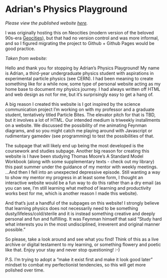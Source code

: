 # Adrian's Physics Playground

*Please view the published website [here](https://scribblekibble.github.io/).*

I was originally hosting this on Neocities (modern version of the beloved 90s-era [Geocities](https://geocities.restorativland.org/)), but that had no version control and was more informal, and so I figured migrating the project to Github + Github Pages would be good practice.

*Taken from website:*

Hello and thank you for stopping by Adrian’s Physics Playground! My name is Adrian, a third-year undergraduate physics student with aspirations in experimental particle physics (see CERN). I had been meaning to create something like for a while now, some type of personal website acting as my home base to document my physics journey. I had always written off HTML and web design as not for me, but it’s surprisingly easy to get a hang of.

A big reason I created this website is I got inspired by the science communication project I’m working on with my professor and a graduate student, tentatively titled Particle Bites. The elevator pitch for that is TBD, but it involves a lot of HTML. Our intended medium is triweekly installments on a website. We discussed the possibility of me animating Feynman diagrams, and so you might catch me playing around with Javascript or rudimentary gamedev (see programming) to test the possibilities of that.

The subpage that will likely end up being the most developed is the coursework and studies subpage. Another big reason for creating this website is I have been studying Thomas Moore’s A Standard Model Workbook (along with some supplementary texts - check out my library) this past summer under the guidance of my mentor with weekly meetings. …And then I fell into an unexpected depressive episode. Still wanting a way to show my mentor my progress in at least some form, I thought an interactive website would be a fun way to do this rather than a dry email (as you can see, I’m still learning what method of learning and productivity works best for me, which is another reason I made this website).

And that’s just a handful of the subpages on this website! I strongly believe that learning physics does not necessarily need to be something dusty/lifeless/cold/sterile and it is instead something creative and deeply personal and fun and fulfilling. It was Feynman himself that said “Study hard what interests you in the most undisciplined, irreverent and original manner possible.”

So please, take a look around and see what you find! Think of this as a live archive or digital testament to my learning, or something flowery and poetic like that. Enjoy your stay and never stop questioning! :-)

P.S. I’m trying to adopt a “make it exist first and make it look good later” mindset to combat my perfectionist tendencies, so this will get more polished over time.
